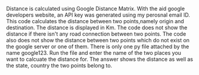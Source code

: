 Distance is calculated using Google Distance Matrix.
With the aid google developers website, an API key was generated using my perosnal email ID.
This code calculates the distance between two points,namely origin and destination.
The distance is displayed in Km. 
The code does not show the distance if there isn't any road connection between two points. The code also does not show the distance between two points which do not exist on the google server or one of them.
There is only one py file attached by the name google123. Run the file and enter the name of the two places you want to calcuate the distance for.
The answer shows the distance as well as the state, country the two points belong to.
